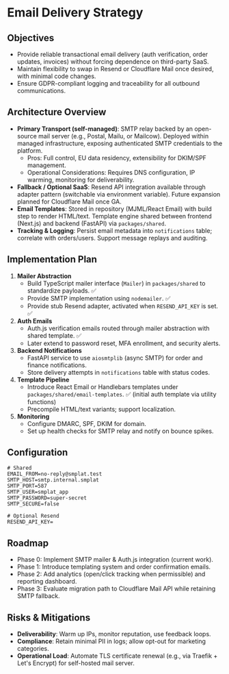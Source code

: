 # Email Delivery Strategy

## Objectives
- Provide reliable transactional email delivery (auth verification, order updates, invoices) without forcing dependence on third-party SaaS.
- Maintain flexibility to swap in Resend or Cloudflare Mail once desired, with minimal code changes.
- Ensure GDPR-compliant logging and traceability for all outbound communications.

## Architecture Overview
- **Primary Transport (self-managed)**: SMTP relay backed by an open-source mail server (e.g., Postal, Mailu, or Mailcow). Deployed within managed infrastructure, exposing authenticated SMTP credentials to the platform.
  - Pros: Full control, EU data residency, extensibility for DKIM/SPF management.
  - Operational Considerations: Requires DNS configuration, IP warming, monitoring for deliverability.
- **Fallback / Optional SaaS**: Resend API integration available through adapter pattern (switchable via environment variable). Future expansion planned for Cloudflare Mail once GA.
- **Email Templates**: Stored in repository (MJML/React Email) with build step to render HTML/text. Template engine shared between frontend (Next.js) and backend (FastAPI) via `packages/shared`.
- **Tracking & Logging**: Persist email metadata into `notifications` table; correlate with orders/users. Support message replays and auditing.

## Implementation Plan
1. **Mailer Abstraction**
   - Build TypeScript mailer interface (`Mailer`) in `packages/shared` to standardize payloads. ✅
   - Provide SMTP implementation using `nodemailer`. ✅
   - Provide stub Resend adapter, activated when `RESEND_API_KEY` is set. ✅
2. **Auth Emails**
   - Auth.js verification emails routed through mailer abstraction with shared template. ✅
   - Later extend to password reset, MFA enrollment, and security alerts.
3. **Backend Notifications**
   - FastAPI service to use `aiosmtplib` (async SMTP) for order and finance notifications.
   - Store delivery attempts in `notifications` table with status codes.
4. **Template Pipeline**
   - Introduce React Email or Handlebars templates under `packages/shared/email-templates`. ✅ (initial auth template via utility functions)
   - Precompile HTML/text variants; support localization.
5. **Monitoring**
   - Configure DMARC, SPF, DKIM for domain.
   - Set up health checks for SMTP relay and notify on bounce spikes.

## Configuration
```env
# Shared
EMAIL_FROM=no-reply@smplat.test
SMTP_HOST=smtp.internal.smplat
SMTP_PORT=587
SMTP_USER=smplat_app
SMTP_PASSWORD=super-secret
SMTP_SECURE=false

# Optional Resend
RESEND_API_KEY=
```

## Roadmap
- Phase 0: Implement SMTP mailer & Auth.js integration (current work).
- Phase 1: Introduce templating system and order confirmation emails.
- Phase 2: Add analytics (open/click tracking when permissible) and reporting dashboard.
- Phase 3: Evaluate migration path to Cloudflare Mail API while retaining SMTP fallback.

## Risks & Mitigations
- **Deliverability**: Warm up IPs, monitor reputation, use feedback loops.
- **Compliance**: Retain minimal PII in logs; allow opt-out for marketing categories.
- **Operational Load**: Automate TLS certificate renewal (e.g., via Traefik + Let's Encrypt) for self-hosted mail server.
